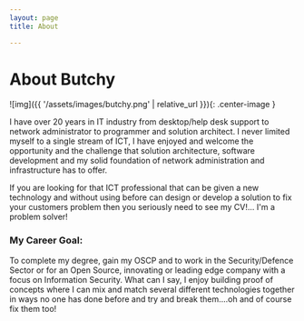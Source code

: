 ```yaml
---
layout: page 
title: About

---
```


# About Butchy 

![img]({{ '/assets/images/butchy.png' | relative_url }}){: .center-image }
 

I have over 20 years in IT industry from desktop/help desk support to network administrator to programmer and solution architect. I never limited myself to a single stream of ICT, I have enjoyed and welcome the opportunity and the challenge that solution architecture, software development and my solid foundation of network administration and infrastructure has to offer.

If you are looking for that ICT professional that can be given a new technology and without using before can design or develop a solution to fix your customers problem then you seriously need to see my CV!... I'm a problem solver!

### My Career Goal:
To complete my degree, gain my OSCP and to work in the Security/Defence Sector or for an Open Source, innovating or leading edge company with a focus on Information Security. What can I say, I enjoy building proof of concepts where I can mix and match several different technologies together in ways no one has done before and try and break them....oh and of course fix them too!
